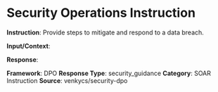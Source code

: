 # Security Operations Instruction

**Instruction**: Provide steps to mitigate and respond to a data breach.

**Input/Context**: 

**Response**: 

**Framework**: DPO
**Response Type**: security_guidance
**Category**: SOAR Instruction
**Source**: venkycs/security-dpo
